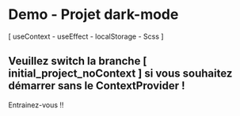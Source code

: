 # Demo - Projet dark-mode 
[ useContext - useEffect - localStorage - Scss ]

## Veuillez switch la branche [ initial_project_noContext ] si vous souhaitez démarrer sans le ContextProvider !

Entrainez-vous !! 
